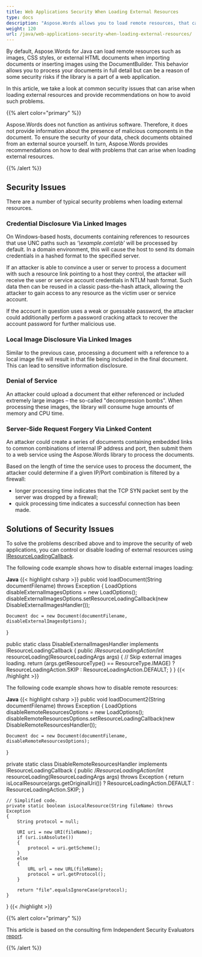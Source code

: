 ```yaml
---
title: Web Applications Security When Loading External Resources
type: docs
description: "Aspose.Words allows you to load remote resources, that can be a reason of security risks. Take a look at common security issues and their solutions."
weight: 120
url: /java/web-applications-security-when-loading-external-resources/
---
```


By default, Aspose.Words for Java can load remote resources such as images, CSS styles, or external HTML documents when importing documents or inserting images using the DocumentBuilder. This behavior allows you to process your documents in full detail but can be a reason of some security risks if the library is a part of a web application.

In this article, we take a look at common security issues that can arise when loading external resources and provide recommendations on how to avoid such problems.

{{% alert color="primary" %}}

Aspose.Words does not function as antivirus software. Therefore, it does not provide information about the presence of malicious components in the document. To ensure the security of your data, check documents obtained from an external source yourself. In turn, Aspose.Words provides recommendations on how to deal with problems that can arise when loading external resources.

{{% /alert %}}

## **Security Issues**

There are a number of typical security problems when loading external resources.

### **Credential Disclosure Via Linked Images**

On Windows-based hosts, documents containing references to resources that use UNC paths such as *‘\\example.com\a\b*’ will be processed by default. In a domain environment, this will cause the host to send its domain credentials in a hashed format to the specified server.

If an attacker is able to convince a user or server to process a document with such a resource link pointing to a host they control, the attacker will receive the user or service account credentials in NTLM hash format. Such data then can be reused in a classic pass-the-hash attack, allowing the attacker to gain access to any resource as the victim user or service account.

If the account in question uses a weak or guessable password, the attacker could additionally perform a password cracking attack to recover the account password for further malicious use.

### **Local Image Disclosure Via Linked Images**

Similar to the previous case, processing a document with a reference to a local image file will result in that file being included in the final document. This can lead to sensitive information disclosure.

### **Denial of Service**

An attacker could upload a document that either referenced or included extremely large images – the so-called "decompression bombs". When processing these images, the library will consume huge amounts of memory and CPU time.

### **Server-Side Request Forgery Via Linked Content**

An attacker could create a series of documents containing embedded links to common combinations of internal IP address and port, then submit them to a web service using the Aspose.Words library to process the documents.

Based on the length of time the service uses to process the document, the attacker could determine if a given IP/Port combination is filtered by a firewall:

- longer processing time indicates that the TCP SYN packet sent by the server was dropped by a firewall;
- quick processing time indicates a successful connection has been made.

## **Solutions of Security Issues**

To solve the problems described above and to improve the security of web applications, you can control or disable loading of external resources using [IResourceLoadingCallback](https://apireference.aspose.com/words/java/com.aspose.words/IResourceLoadingCallback).

The following code example shows how to disable external images loading:

**Java**
{{< highlight csharp >}}
public void loadDocument(String documentFilename) throws Exception
{
	LoadOptions disableExternalImagesOptions = new LoadOptions();
	disableExternalImagesOptions.setResourceLoadingCallback(new DisableExternalImagesHandler());

	Document doc = new Document(documentFilename, disableExternalImagesOptions);
}

public static class DisableExternalImagesHandler implements IResourceLoadingCallback
{
	public /*ResourceLoadingAction*/int resourceLoading(ResourceLoadingArgs args)
	{
		// Skip external images loading.
		return (args.getResourceType() == ResourceType.IMAGE)
			? ResourceLoadingAction.SKIP
			: ResourceLoadingAction.DEFAULT;
	}
}
{{< /highlight >}}

The following code example shows how to disable remote resources:

**Java**
{{< highlight csharp >}}
public void loadDocument2(String documentFilename) throws Exception
{
	LoadOptions disableRemoteResourcesOptions = new LoadOptions();
	disableRemoteResourcesOptions.setResourceLoadingCallback(new DisableRemoteResourcesHandler());
	
	Document doc = new Document(documentFilename, disableRemoteResourcesOptions);
}	

private static class DisableRemoteResourcesHandler implements IResourceLoadingCallback
{
	public /*ResourceLoadingAction*/int resourceLoading(ResourceLoadingArgs args) throws Exception
	{
		return isLocalResource(args.getOriginalUri())
			? ResourceLoadingAction.DEFAULT
			: ResourceLoadingAction.SKIP;
	}

	// Simplified code.
	private static boolean isLocalResource(String fileName) throws Exception
	{
		String protocol = null;

		URI uri = new URI(fileName);
		if (uri.isAbsolute())
		{
			protocol = uri.getScheme();
		}
		else
		{
			URL url = new URL(fileName);
			protocol = url.getProtocol();
		}

		return "file".equalsIgnoreCase(protocol);
	}
}
{{< /highlight >}}

{{% alert color="primary" %}}

This article is based on the consulting firm Independent Security Evaluators [report](https://auckland.dynabic.com/wiki/download/attachments/43680655/ise-aspose-report.pdf?version=1&modificationDate=1600673149000).

{{% /alert %}}
